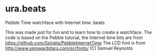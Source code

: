 # ura.beats

Pebble Time watchface with Internet time .beats

This was made just for fun and to learn how to create a watchface.
The code is based on the Pebble tutorial, the Internet time bits are from https://github.com/Spiralis/PebbleInternetTime
The LCD font is from http://www.spinwardstars.com/scrfonts/ (C) Samuel Reynolds
